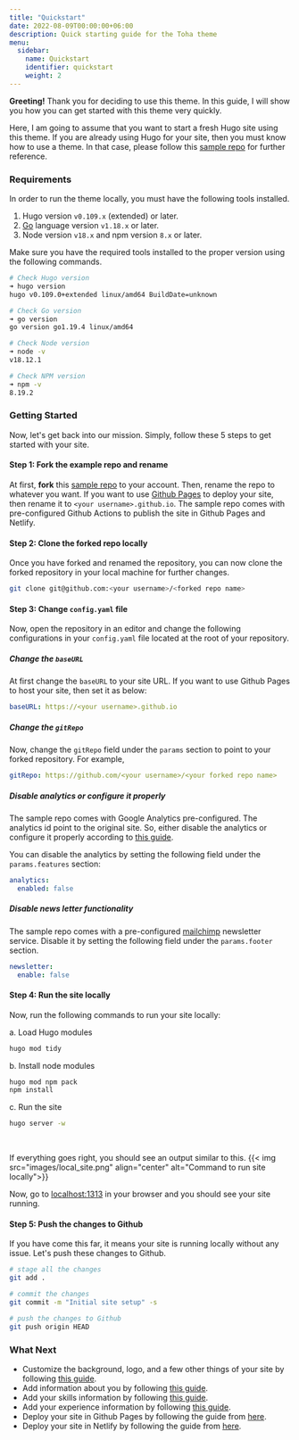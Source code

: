 ```yaml
---
title: "Quickstart"
date: 2022-08-09T00:00:00+06:00
description: Quick starting guide for the Toha theme
menu:
  sidebar:
    name: Quickstart
    identifier: quickstart
    weight: 2
---
```


**Greeting!** Thank you for deciding to use this theme. In this guide, I will show you how you can get started with this theme very quickly.

Here, I am going to assume that you want to start a fresh Hugo site using this theme. If you are already using Hugo for your site, then you must know how to use a theme. In that case, please follow this [sample repo](https://github.com/hugo-toha/hugo-toha.github.io) for further reference.

### Requirements

In order to run the theme locally, you must have the following tools installed.

1. Hugo version `v0.109.x` (extended) or later.
2. [Go](https://go.dev/doc/install) language version `v1.18.x` or later.
3. Node version `v18.x` and npm version `8.x` or later.

Make sure you have the required tools installed to the proper version using the following commands.

```bash
# Check Hugo version
➜ hugo version
hugo v0.109.0+extended linux/amd64 BuildDate=unknown

# Check Go version
➜ go version
go version go1.19.4 linux/amd64

# Check Node version
➜ node -v
v18.12.1

# Check NPM version
➜ npm -v
8.19.2
```

### Getting Started

Now, let's get back into our mission. Simply, follow these 5 steps to get started with your site.

#### Step 1: Fork the example repo and rename

At first, **fork** this [sample repo](https://github.com/hugo-toha/hugo-toha.github.io) to your account. Then, rename the repo to whatever you want. If you want to use [Github Pages](https://pages.github.com/) to deploy your site, then rename it to `<your username>.github.io`. The sample repo comes with pre-configured Github Actions to publish the site in Github Pages and Netlify.

#### Step 2: Clone the forked repo locally

Once you have forked and renamed the repository, you can now clone the forked repository in your local machine for further changes.
```bash
git clone git@github.com:<your username>/<forked repo name>
```

#### Step 3: Change `config.yaml` file

Now, open the repository in an editor and change the following configurations in your `config.yaml` file located at the root of your repository.

##### Change the `baseURL`

At first change the `baseURL` to your site URL. If you want to use Github Pages to host your site, then set it as below:

```yaml
baseURL: https://<your username>.github.io
```

##### Change the  `gitRepo`

Now, change the `gitRepo` field under the `params` section to point to your forked repository. For example,

```yaml
gitRepo: https://github.com/<your username>/<your forked repo name>
```

##### Disable analytics or configure it properly

The sample repo comes with Google Analytics pre-configured. The analytics id point to the original site. So, either disable the analytics or configure it properly according to [this guide](/posts/analytics/).

You can disable the analytics by setting the following field under the `params.features` section:

```yaml
analytics:
  enabled: false
```

##### Disable news letter functionality

The sample repo comes with a pre-configured [mailchimp](https://mailchimp.com/) newsletter service. Disable it by setting the following field under the `params.footer` section.

```yaml
newsletter:
  enable: false
```

#### Step 4: Run the site locally

Now, run the following commands to run your site locally:

a. Load Hugo modules

```bash
hugo mod tidy
```

b. Install node modules

```bash
hugo mod npm pack
npm install
```

c. Run the site

```bash
hugo server -w
```

<br>

If everything goes right, you should see an output similar to this.
{{< img src="images/local_site.png" align="center" alt="Command to run site locally">}}

Now, go to [localhost:1313](http://localhost:1313/) in your browser and you should see your site running.

#### Step 5: Push the changes to Github

If you have come this far, it means your site is running locally without any issue. Let's push these changes to Github.

```bash
# stage all the changes
git add .

# commit the changes
git commit -m "Initial site setup" -s

# push the changes to Github
git push origin HEAD
```

### What Next

- Customize the background, logo, and a few other things of your site by following [this guide](/posts/configuration/site-parameters/).
- Add information about you by following [this guide](/posts/configuration/sections/about/).
- Add your skills information by following [this guide](/posts/configuration/sections/skills/).
- Add your experience information by following [this guide](/posts/configuration/sections/experiences).
- Deploy your site in Github Pages by following the guide from [here](/posts/getting-started/github-pages/).
- Deploy your site in Netlify by following the guide from [here](/posts/getting-started/netlify/).

